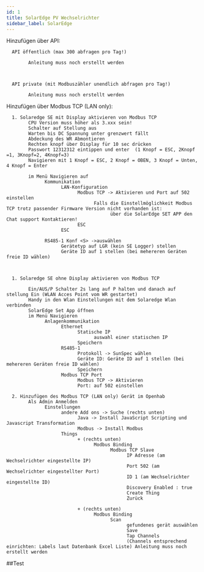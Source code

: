 ```yaml
---
id: 1
title: SolarEdge PV Wechselrichter
sidebar_label: SolarEdge
---
```



Hinzufügen über API:


      API öffentlich (max 300 abfragen pro Tag!)

            Anleitung muss noch erstellt werden



      API private (mit Modbuszähler unendlich abfragen pro Tag!)

            Anleitung muss noch erstellt werden


Hinzufügen über Modbus TCP (LAN only):

      1. Solaredge SE mit Display aktivieren von Modbus TCP
            CPU Version muss höher als 3.xxx sein! 
            Schalter auf Stellung aus
            Warten bis DC Spannung unter grenzwert fällt
            Abdeckung des WR Abmontieren
            Rechten knopf über Display für 10 sec drücken
            Passwort 12312312 eintippen und enter  (1 Knopf = ESC, 2Knopf =1, 3Knopf=2, 4Knopf=3)
            Navigieren mit 1 Knopf = ESC, 2 Knopf = OBEN, 3 Knopf = Unten, 4 Knopf = Enter

            im Menü Navigieren auf 
                  Kommunikation
                        LAN-Konfiguration
                              Modbus TCP -> Aktivieren und Port auf 502 einstellen
                                    Falls die Einstellmöglichkeit Modbus TCP trotz passender Firmware Version nicht vorhanden ist:
                                          über die SolarEdge SET APP den Chat support Kontaktieren!
                              ESC
                        ESC
                        
                  RS485-1 Konf <S> ->auswählen
                        Gerätetyp auf LGR (kein SE Logger) stellen
                        Geräte ID auf 1 stellen (bei mehereren Geräten freie ID wählen)

            
      
      1. Solaredge SE ohne Display aktivieren von Modbus TCP

            Ein/AUS/P Schalter 2s lang auf P halten und danach auf stellung Ein (WLAN Acces Point vom WR gestartet)
            Handy in den Wlan Einstellungen mit dem Solaredge Wlan verbinden
            SolarEdge Set App öffnen
            im Menü Navigieren
                  Anlagenkommunikation
                        Ethernet
                              Statische IP
                                    auswahl einer statischen IP
                              Speichern
                        RS485-1
                              Protokoll -> SunSpec wählen
                              Geräte ID: Geräte ID auf 1 stellen (bei mehereren Geräten freie ID wählen)       
                              Speichern
                        Modbus TCP Port
                              Modbus TCP -> Aktivieren 
                              Port: auf 502 einstellen
                              
      2. Hinzufügen des Modbus TCP (LAN only) Gerät im Openhab
            Als Admin Anmelden
                  Einstellungen
                        andere Add ons -> Suche (rechts unten)
                              Java -> Install JavaScript Scripting und Javascript Transformation
                              Modbus -> Install Modbus
                        Things
                              + (rechts unten)
                                    Modbus Binding
                                          Modbus TCP Slave
                                                IP Adresse (am Wechselrichter eingestellte IP)
                                                Port 502 (am Wechselrichter eingestellter Port)
                                                ID 1 (am Wechselrichter eingestellte ID)
                                                Discovery Enabled : true
                                                Create Thing
                                                Zurück

                              + (rechts unten)
                                    Modbus Binding
                                          Scan
                                                gefundenes gerät auswählen
                                                Save 
                                                Tap Channels
                                                (Channels entsprechend einrichten: Labels laut Datenbank Excel Liste) Anleitung muss noch erstellt werden
            

##Test
